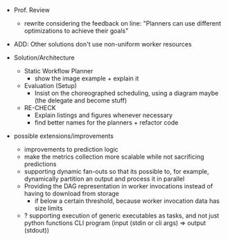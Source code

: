 - Prof. Review
    - rewrite considering the feedback on line: "Planners can use different optimizations to achieve their goals"

- ADD: Other solutions don't use non-uniform worker resources

- Solution/Architecture
    - Static Workflow Planner
        - show the image example + explain it
    - Evaluation (Setup)
        - Insist on the choreographed scheduling, using a diagram maybe (the delegate and become stuff)
    - RE-CHECK
        - Explain listings and figures whenever necessary
        - find better names for the planners + refactor code


- possible extensions/improvements
    - improvements to prediction logic
    - make the metrics collection more scalable while not sacrificing predictions
    - supporting dynamic fan-outs
        so that its possible to, for example, dynamically partition an output and process it in parallel
    - Providing the DAG representation in worker invocations instead of having to download from storage
        - if below a certain threshold, because worker invocation data has size limits
    - ? supporting execution of generic executables as tasks, and not just python functions
        CLI program (input (stdin or cli args) => output (stdout))